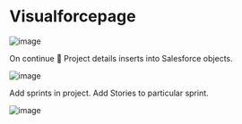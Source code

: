 # Visualforcepage
![image](https://user-images.githubusercontent.com/15194083/92471376-7e82bc00-f1f5-11ea-9893-2be45edf25b1.png)

On continue  Project details inserts into Salesforce objects.

![image](https://user-images.githubusercontent.com/15194083/92471441-95291300-f1f5-11ea-9727-2a1aa7870bb0.png)

Add sprints in project. 
Add Stories to particular sprint.

![image](https://user-images.githubusercontent.com/15194083/92471474-9f4b1180-f1f5-11ea-89c5-e66586cae0f0.png)
